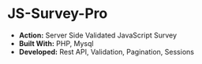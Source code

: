 # JS-Survey-Pro
* __Action:__ Server Side Validated JavaScript Survey
* __Built With:__ PHP, Mysql
* __Developed:__ Rest API, Validation, Pagination, Sessions
